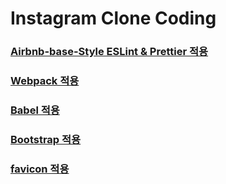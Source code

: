# Instagram Clone Coding

### [Airbnb-base-Style ESLint & Prettier 적용](https://msko.tistory.com/99)

### [Webpack 적용](https://msko.tistory.com/100)

### [Babel 적용](https://msko.tistory.com/101)

### [Bootstrap 적용](https://msko.tistory.com/102)

### [favicon 적용](https://msko.tistory.com/103)
